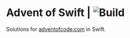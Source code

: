 # Advent of Swift | ![Build](https://github.com/ianvkoeppe/AdventOfSwift/actions/workflows/build.yml/badge.svg)

Solutions for [adventofcode.com](https://adventofcode.com) in Swift.
